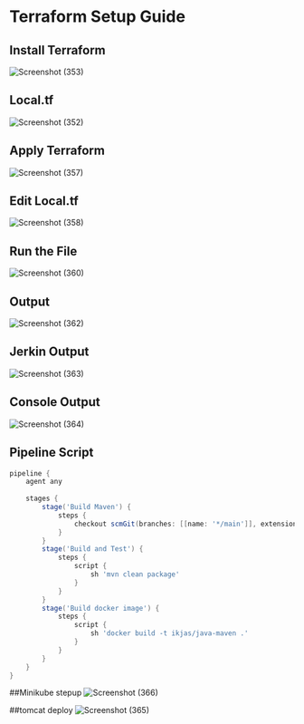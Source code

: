 # Terraform Setup Guide

## Install Terraform
![Screenshot (353)](https://github.com/user-attachments/assets/4d602a60-7bdf-43c5-8a6c-7bef5d09288b)

## Local.tf
![Screenshot (352)](https://github.com/user-attachments/assets/44e6274d-7dff-4f10-9034-699407ec077b)

## Apply Terraform
![Screenshot (357)](https://github.com/user-attachments/assets/75ca4c22-b11a-4d40-ba58-a972a6986a6c)

## Edit Local.tf
![Screenshot (358)](https://github.com/user-attachments/assets/6cbf60d5-b545-462a-a94f-98577c43b47c)

## Run the File
![Screenshot (360)](https://github.com/user-attachments/assets/84a67312-4f78-4904-9296-c5cbb3df67a4)

## Output
![Screenshot (362)](https://github.com/user-attachments/assets/4a316ba3-16f1-4b30-a7d9-cef75d752f61)

## Jerkin Output
![Screenshot (363)](https://github.com/user-attachments/assets/c602f7fa-4627-4ea8-8231-98ebf2da99cd)

## Console Output
![Screenshot (364)](https://github.com/user-attachments/assets/c2d6777d-3a79-455a-a73b-0d660720da07)

## Pipeline Script
```groovy
pipeline {
    agent any
    
    stages {
        stage('Build Maven') {
            steps {
                checkout scmGit(branches: [[name: '*/main']], extensions: [], userRemoteConfigs: [[url: 'https://github.com/kannancloud001/spring-framework-petclinic.git']])
            }
        }
        stage('Build and Test') {
            steps {
                script {
                    sh 'mvn clean package'
                }
            }
        }
        stage('Build docker image') {
            steps {
                script {
                    sh 'docker build -t ikjas/java-maven .'
                }
            }
        }
    }
}
```

##Minikube stepup
![Screenshot (366)](https://github.com/user-attachments/assets/9419152a-3cad-4833-be6a-722a7fcbb7d9)

##tomcat deploy
![Screenshot (365)](https://github.com/user-attachments/assets/4534af74-bfec-4185-8c10-410eb42b4fef)


